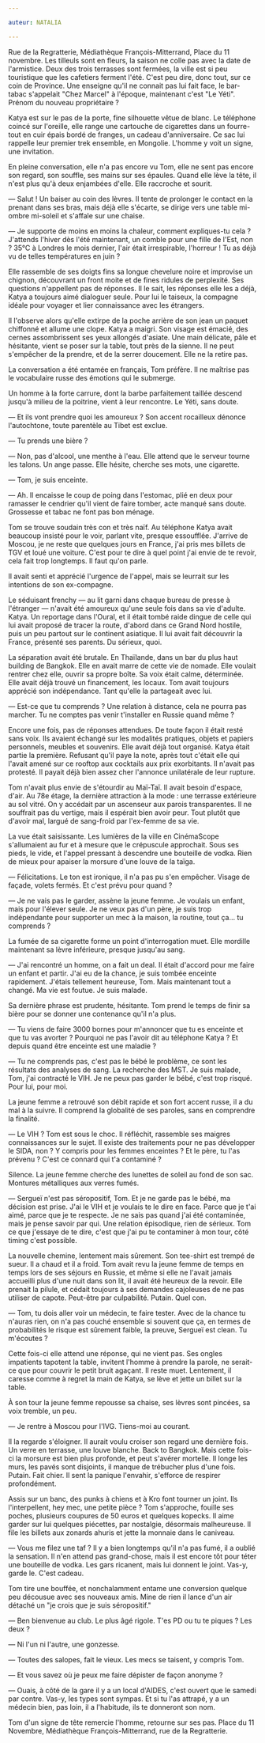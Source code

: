 ```yaml
---

auteur: NATALIA

---
```




Rue de la Regratterie, Médiathèque François-Mitterrand, Place du 11 novembre. Les tilleuls sont en fleurs, la saison ne colle pas avec la date de l'armistice. Deux des trois terrasses sont fermées, la ville est si peu touristique que les cafetiers ferment l'été. C'est peu dire, donc tout, sur ce coin de Province. Une enseigne qu'il ne connait pas lui fait face, le bar-tabac s'appelait "Chez Marcel" à l'époque, maintenant c'est "Le Yéti". Prénom du nouveau propriétaire ?

Katya est sur le pas de la porte, fine silhouette vêtue de blanc. Le téléphone coincé sur l'oreille, elle range une cartouche de cigarettes dans un fourre-tout en cuir épais bordé de franges, un cadeau d'anniversaire. Ce sac lui rappelle leur premier trek ensemble, en Mongolie. L'homme y voit un signe, une invitation.

En pleine conversation, elle n'a pas encore vu Tom, elle ne sent pas encore son regard, son souffle, ses mains sur ses épaules. Quand elle lève la tête, il n'est plus qu'à deux enjambées d'elle. Elle raccroche et sourit.

— Salut ! Un baiser au coin des lèvres. Il tente de prolonger le contact en la prenant dans ses bras, mais déjà elle s'écarte, se dirige vers une table mi-ombre mi-soleil et s'affale sur une chaise.

— Je supporte de moins en moins la chaleur, comment expliques-tu cela ? J'attends l'hiver dès l'été maintenant, un comble pour une fille de l'Est, non ? 35°C à Londres le mois dernier, l'air était irrespirable, l'horreur ! Tu as déjà vu de telles températures en juin ?

Elle rassemble de ses doigts fins sa longue chevelure noire et improvise un chignon, découvrant un front moite et de fines ridules de perplexité. Ses questions n'appellent pas de réponses. Il le sait, les réponses elle les a déjà, Katya a toujours aimé dialoguer seule. Pour lui le taiseux, la compagne idéale pour voyager et lier connaissance avec les étrangers.

Il l'observe alors qu'elle extirpe de la poche arrière de son jean un paquet chiffonné et allume une clope. Katya a maigri. Son visage est émacié, des cernes assombrissent ses yeux allongés d'asiate. Une main délicate, pâle et hésitante, vient se poser sur la table, tout près de la sienne. Il ne peut s'empêcher de la prendre, et de la serrer doucement. Elle ne la retire pas.

La conversation a été entamée en français, Tom préfère. Il ne maîtrise pas le vocabulaire russe des émotions qui le submerge.

Un homme à la forte carrure, dont la barbe parfaitement taillée descend jusqu'à milieu de la poitrine, vient à leur rencontre. Le Yéti, sans doute.

— Et ils vont prendre quoi les amoureux ? Son accent rocailleux dénonce l'autochtone, toute parentèle au Tibet est exclue.

— Tu prends une bière ?

— Non, pas d'alcool, une menthe à l'eau. Elle attend que le serveur tourne les talons. Un ange passe. Elle hésite, cherche ses mots, une cigarette.

— Tom, je suis enceinte.

— Ah. Il encaisse le coup de poing dans l'estomac, plié en deux pour ramasser le cendrier qu'il vient de faire tomber, acte manqué sans doute. Grossesse et tabac ne font pas bon ménage.

Tom se trouve soudain très con et très naïf. Au téléphone Katya avait beaucoup insisté pour le voir, parlant vite, presque essoufflée. J'arrive de Moscou, je ne reste que quelques jours en France, j'ai pris mes billets de TGV et loué une voiture. C'est pour te dire à quel point j'ai envie de te revoir, cela fait trop longtemps. Il faut qu'on parle.

Il avait senti et apprécié l'urgence de l'appel, mais se leurrait sur les intentions de son ex-compagne.

Le séduisant frenchy — au lit garni dans chaque bureau de presse à l'étranger — n'avait été amoureux qu'une seule fois dans sa vie d'adulte. Katya. Un reportage dans l'Oural, et il était tombé raide dingue de celle qui lui avait proposé de tracer la route, d'abord dans ce Grand Nord hostile, puis un peu partout sur le continent asiatique. Il lui avait fait découvrir la France, présenté ses parents. Du sérieux, quoi.

La séparation avait été brutale. En Thaïlande, dans un bar du plus haut building de Bangkok. Elle en avait marre de cette vie de nomade. Elle voulait rentrer chez elle, ouvrir sa propre boîte. Sa voix était calme, déterminée. Elle avait déjà trouvé un financement, les locaux. Tom avait toujours apprécié son indépendance. Tant qu'elle la partageait avec lui.

— Est-ce que tu comprends ? Une relation à distance, cela ne pourra pas marcher. Tu ne comptes pas venir t'installer en Russie quand même ?

Encore une fois, pas de réponses attendues. De toute façon il était resté sans voix. Ils avaient échangé sur les modalités pratiques, objets et papiers personnels, meubles et souvenirs. Elle avait déjà tout organisé. Katya était partie la première. Refusant qu'il paye la note, après tout c'était elle qui l'avait amené sur ce rooftop aux cocktails aux prix exorbitants. Il n'avait pas protesté. Il payait déjà bien assez cher l'annonce unilatérale de leur rupture.

Tom n'avait plus envie de s'étourdir au Maï-Taï. Il avait besoin d'espace, d'air. Au 78e étage, la dernière attraction à la mode : une terrasse extérieure au sol vitré. On y accédait par un ascenseur aux parois transparentes. Il ne souffrait pas du vertige, mais il espérait bien avoir peur. Tout plutôt que d'avoir mal, largué de sang-froid par l'ex-femme de sa vie.

La vue était saisissante. Les lumières de la ville en CinémaScope s'allumaient au fur et à mesure que le crépuscule approchait. Sous ses pieds, le vide, et l'appel pressant à descendre une bouteille de vodka. Rien de mieux pour apaiser la morsure d'une louve de la taïga.

— Félicitations. Le ton est ironique, il n'a pas pu s'en empêcher. Visage de façade, volets fermés. Et c'est prévu pour quand ?

— Je ne vais pas le garder, assène la jeune femme. Je voulais un enfant, mais pour l'élever seule. Je ne veux pas d'un père, je suis trop indépendante pour supporter un mec à la maison, la routine, tout ça... tu comprends ?

La fumée de sa cigarette forme un point d'interrogation muet. Elle mordille maintenant sa lèvre inférieure, presque jusqu'au sang.

— J'ai rencontré un homme, on a fait un deal. Il était d'accord pour me faire un enfant et partir. J'ai eu de la chance, je suis tombée enceinte rapidement. J'étais tellement heureuse, Tom. Mais maintenant tout a changé. Ma vie est foutue. Je suis malade.

Sa dernière phrase est prudente, hésitante. Tom prend le temps de finir sa bière pour se donner une contenance qu'il n'a plus.

— Tu viens de faire 3000 bornes pour m'annoncer que tu es enceinte et que tu vas avorter ? Pourquoi ne pas l'avoir dit au téléphone Katya ? Et depuis quand être enceinte est une maladie ?

— Tu ne comprends pas, c'est pas le bébé le problème, ce sont les résultats des analyses de sang. La recherche des MST. Je suis malade, Tom, j'ai contracté le VIH. Je ne peux pas garder le bébé, c'est trop risqué. Pour lui, pour moi.

La jeune femme a retrouvé son débit rapide et son fort accent russe, il a du mal à la suivre. Il comprend la globalité de ses paroles, sans en comprendre la finalité.

— Le VIH ? Tom est sous le choc. Il réfléchit, rassemble ses maigres connaissances sur le sujet. Il existe des traitements pour ne pas développer le SIDA, non ? Y compris pour les femmes enceintes ? Et le père, tu l'as prévenu ? C'est ce connard qui t'a contaminé ?

Silence. La jeune femme cherche des lunettes de soleil au fond de son sac. Montures métalliques aux verres fumés.

— Sergueï n'est pas séropositif, Tom. Et je ne garde pas le bébé, ma décision est prise. J'ai le VIH et je voulais te le dire en face. Parce que je t'ai aimé, parce que je te respecte. Je ne sais pas quand j'ai été contaminée, mais je pense savoir par qui. Une relation épisodique, rien de sérieux. Tom ce que j'essaye de te dire, c'est que j'ai pu te contaminer à mon tour, côté timing c'est possible.

La nouvelle chemine, lentement mais sûrement. Son tee-shirt est trempé de sueur. Il a chaud et il a froid. Tom avait revu la jeune femme de temps en temps lors de ses séjours en Russie, et même si elle ne l'avait jamais accueilli plus d'une nuit dans son lit, il avait été heureux de la revoir. Elle prenait la pilule, et cédait toujours à ses demandes cajoleuses de ne pas utiliser de capote. Peut-être par culpabilité. Putain. Quel con.

— Tom, tu dois aller voir un médecin, te faire tester. Avec de la chance tu n'auras rien, on n'a pas couché ensemble si souvent que ça, en termes de probabilités le risque est sûrement faible, la preuve, Sergueï est clean. Tu m'écoutes ?

Cette fois-ci elle attend une réponse, qui ne vient pas. Ses ongles impatients tapotent la table, invitent l'homme à prendre la parole, ne serait-ce que pour couvrir le petit bruit agaçant. Il reste muet. Lentement, il caresse comme à regret la main de Katya, se lève et jette un billet sur la table.

À son tour la jeune femme repousse sa chaise, ses lèvres sont pincées, sa voix tremble, un peu.

— Je rentre à Moscou pour l'IVG. Tiens-moi au courant.

Il la regarde s'éloigner. Il aurait voulu croiser son regard une dernière fois. Un verre en terrasse, une louve blanche. Back to Bangkok. Mais cette fois-ci la morsure est bien plus profonde, et peut s'avérer mortelle. Il longe les murs, les pavés sont disjoints, il manque de trébucher plus d'une fois. Putain. Fait chier. Il sent la panique l'envahir, s'efforce de respirer profondément.

Assis sur un banc, des punks à chiens et à Kro font tourner un joint. Ils l'interpellent, hey mec, une petite pièce ? Tom s'approche, fouille ses poches, plusieurs coupures de 50 euros et quelques kopecks. Il aime garder sur lui quelques piécettes, par nostalgie, désormais malheureuse. Il file les billets aux zonards ahuris et jette la monnaie dans le caniveau.

— Vous me filez une taf ? Il y a bien longtemps qu'il n'a pas fumé, il a oublié la sensation. Il n'en attend pas grand-chose, mais il est encore tôt pour téter une bouteille de vodka. Les gars ricanent, mais lui donnent le joint. Vas-y, garde le. C'est cadeau.

Tom tire une bouffée, et nonchalamment entame une conversion quelque peu décousue avec ses nouveaux amis. Mine de rien il lance d'un air détaché un "je crois que je suis séropositif."

— Ben bienvenue au club. Le plus âgé rigole. T'es PD ou tu te piques ? Les deux ?

— Ni l'un ni l'autre, une gonzesse.

— Toutes des salopes, fait le vieux. Les mecs se taisent, y compris Tom.

— Et vous savez où je peux me faire dépister de façon anonyme ?

— Ouais, à côté de la gare il y a un local d'AIDES, c'est ouvert que le samedi par contre. Vas-y, les types sont sympas. Et si tu l'as attrapé, y a un médecin bien, pas loin, il a l'habitude, ils te donneront son nom.

Tom d'un signe de tête remercie l'homme, retourne sur ses pas. Place du 11 Novembre, Médiathèque François-Mitterrand, rue de la Regratterie.

